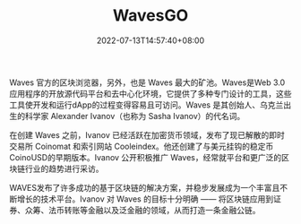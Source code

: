 ﻿---
weight: 
title: "WavesGO"
description: "Waves 官方的区块浏览器，另外，也是 Waves 最大的矿池"
date: 2022-07-13T14:57:40+08:00
lastmod: 2022-07-13T14:57:40+08:00
draft: false
authors: ["Simon"]
featuredImage: "wavesgo.jpg"
link: "http://www.wavesgo.com"
tags: ["区块链浏览器","WavesGO"]
categories: ["navigation"]
navigation: ["区块链浏览器"]
lightgallery: true
toc: true
pinned: false
recommend: false
recommend1: false
---
Waves 官方的区块浏览器，另外，也是 Waves 最大的矿池。Waves是Web 3.0应用程序的开放源代码平台和去中心化环境，它提供了多种专门设计的工具，这些工具使开发和运行dApp的过程变得容易且可访问。Waves 是其创始人、乌克兰出生的科学家 Alexander Ivanov（也称为 Sasha Ivanov）的代名词。

在创建 Waves 之前，Ivanov 已经活跃在加密货币领域，发布了现已解散的即时交易所 Coinomat 和索引网站 Cooleindex。他还创建了与美元挂钩的稳定币 CoinoUSD的早期版本。Ivanov 公开积极推广 Waves，经常就平台和更广泛的区块链行业的趋势进行采访。

WAVES发布了许多成功的基于区块链的解决方案，并稳步发展成为一个丰富且不断增长的技术平台。Ivanov 对 Waves 的目标十分明确 —— 将区块链应用到证券、众筹、法币转账等金融以及泛金融的领域，从而打造一条金融公链。

